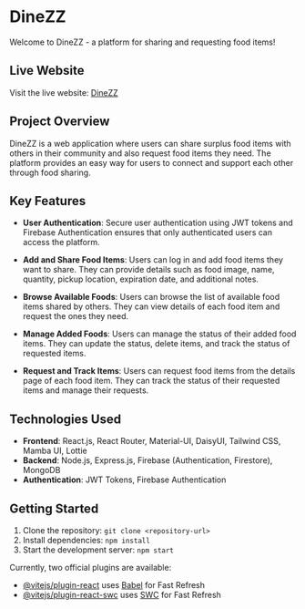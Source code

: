 

# DineZZ

Welcome to DineZZ - a platform for sharing and requesting food items!

## Live Website

Visit the live website: [DineZZ](https://food-sharing-84884.web.app)

## Project Overview

DineZZ is a web application where users can share surplus food items with others in their community and also request food items they need. The platform provides an easy way for users to connect and support each other through food sharing.

## Key Features

- **User Authentication**: Secure user authentication using JWT tokens and Firebase Authentication ensures that only authenticated users can access the platform.
  
- **Add and Share Food Items**: Users can log in and add food items they want to share. They can provide details such as food image, name, quantity, pickup location, expiration date, and additional notes.

- **Browse Available Foods**: Users can browse the list of available food items shared by others. They can view details of each food item and request the ones they need.

- **Manage Added Foods**: Users can manage the status of their added food items. They can update the status, delete items, and track the status of requested items.

- **Request and Track Items**: Users can request food items from the details page of each food item. They can track the status of their requested items and manage their requests.

## Technologies Used

- **Frontend**: React.js, React Router, Material-UI, DaisyUI, Tailwind CSS, Mamba UI, Lottie
- **Backend**: Node.js, Express.js, Firebase (Authentication, Firestore), MongoDB
- **Authentication**: JWT Tokens, Firebase Authentication


## Getting Started

1. Clone the repository: `git clone <repository-url>`
2. Install dependencies: `npm install`
3. Start the development server: `npm start`


Currently, two official plugins are available:

- [@vitejs/plugin-react](https://github.com/vitejs/vite-plugin-react/blob/main/packages/plugin-react/README.md) uses [Babel](https://babeljs.io/) for Fast Refresh
- [@vitejs/plugin-react-swc](https://github.com/vitejs/vite-plugin-react-swc) uses [SWC](https://swc.rs/) for Fast Refresh
